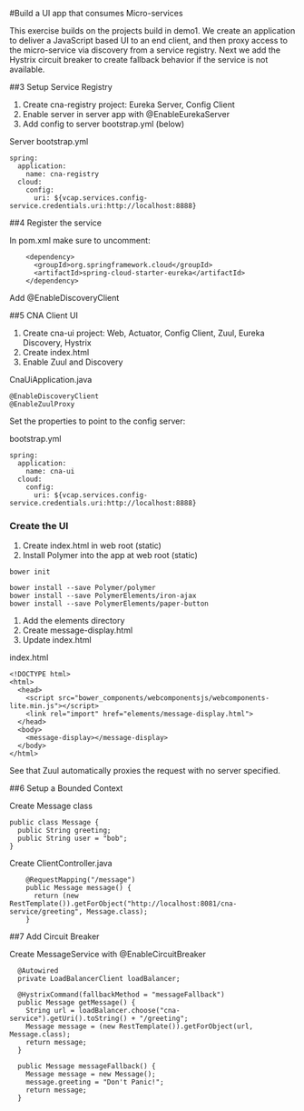 #Build a UI app that consumes Micro-services

This exercise builds on the projects build in demo1.  We create an application to deliver a JavaScript based 
UI to an end client, and then proxy access to the micro-service via discovery from a service registry.  Next
we add the Hystrix circuit breaker to create fallback behavior if the service is not available.


##3 Setup Service Registry

1. Create cna-registry project: Eureka Server, Config Client
2. Enable server in server app with @EnableEurekaServer
3. Add config to server bootstrap.yml (below)

Server bootstrap.yml
```
spring:
  application:
    name: cna-registry
  cloud:
    config:
      uri: ${vcap.services.config-service.credentials.uri:http://localhost:8888}
```

##4 Register the service

In pom.xml make sure to uncomment:
```
    <dependency>
      <groupId>org.springframework.cloud</groupId>
      <artifactId>spring-cloud-starter-eureka</artifactId>
    </dependency>
```

Add @EnableDiscoveryClient


##5 CNA Client UI

1. Create cna-ui project: Web, Actuator, Config Client, Zuul, Eureka Discovery, Hystrix
2. Create index.html
3. Enable Zuul and Discovery

CnaUiApplication.java
```
@EnableDiscoveryClient
@EnableZuulProxy
```

Set the properties to point to the config server:

bootstrap.yml
```
spring:
  application:
    name: cna-ui
  cloud:
    config:
      uri: ${vcap.services.config-service.credentials.uri:http://localhost:8888}
```

### Create the UI

1. Create index.html in web root (static)
2. Install Polymer into the app at web root (static)

```
bower init

bower install --save Polymer/polymer
bower install --save PolymerElements/iron-ajax
bower install --save PolymerElements/paper-button
```

1. Add the elements directory
2. Create message-display.html
3. Update index.html

index.html
```
<!DOCTYPE html>
<html>
  <head>
    <script src="bower_components/webcomponentsjs/webcomponents-lite.min.js"></script>
    <link rel="import" href="elements/message-display.html">
  </head>
  <body>
    <message-display></message-display>
  </body>
</html>
```

See that Zuul automatically proxies the request with no server specified.

##6 Setup a Bounded Context

Create Message class

```
public class Message {
  public String greeting;
  public String user = "bob";
}
```

Create ClientController.java
```
    @RequestMapping("/message")
    public Message message() {
      return (new RestTemplate()).getForObject("http://localhost:8081/cna-service/greeting", Message.class);
    }
```

##7 Add Circuit Breaker

Create MessageService with @EnableCircuitBreaker

```
  @Autowired
  private LoadBalancerClient loadBalancer;

  @HystrixCommand(fallbackMethod = "messageFallback")
  public Message getMessage() {
    String url = loadBalancer.choose("cna-service").getUri().toString() + "/greeting";
    Message message = (new RestTemplate()).getForObject(url, Message.class);
    return message;
  }

  public Message messageFallback() {
    Message message = new Message();
    message.greeting = "Don't Panic!";
    return message;
  }
```
